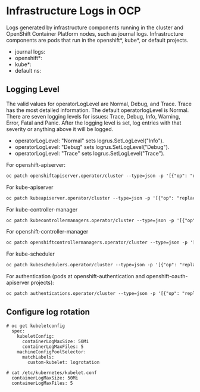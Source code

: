 # Infrastructure Logs in OCP

Logs generated by infrastructure components running in the cluster and OpenShift Container Platform nodes, such as journal logs. Infrastructure components are pods that run in the openshift*, kube*, or default projects.

- journal logs:
- openshift*:
- kube*:
- default ns:



## Logging Level
The valid values for operatorLogLevel are Normal, Debug, and Trace. Trace has the most detailed information. The default operatorlogLevel is Normal. There are seven logging levels for issues: Trace, Debug, Info, Warning, Error, Fatal and Panic. After the logging level is set, log entries with that severity or anything above it will be logged.
- operatorLogLevel: "Normal" sets logrus.SetLogLevel("Info").
- operatorLogLevel: "Debug" sets logrus.SetLogLevel("Debug").
- operatorLogLevel: "Trace" sets logrus.SetLogLevel("Trace").

For openshift-apiserver:
```diff
oc patch openshiftapiserver.operator/cluster --type=json -p '[{"op": "replace", "path": "/spec/logLevel", "value": "LOGLEVEL" }]'
```
For kube-apiserver
```diff
oc patch kubeapiserver.operator/cluster --type=json -p '[{"op": "replace", "path": "/spec/logLevel", "value": "LOGLEVEL" }]'
```
For kube-controller-manager
```diff
oc patch kubecontrollermanagers.operator/cluster --type=json -p '[{"op": "replace", "path": "/spec/logLevel", "value": "LOGLEVEL" }]'
```
For openshift-controller-manager
```diff
oc patch openshiftcontrollermanagers.operator/cluster --type=json -p '[{"op": "replace", "path": "/spec/logLevel", "value": "LOGLEVEL" }]'
```
For kube-scheduler
```diff
oc patch kubeschedulers.operator/cluster --type=json -p '[{"op": "replace", "path": "/spec/logLevel", "value": "LOGLEVEL" }]'
```
For authentication (pods at openshift-authentication and openshift-oauth-apiserver projects):
```diff
oc patch authentications.operator/cluster --type=json -p '[{"op": "replace", "path": "/spec/logLevel", "value": "LOGLEVEL" }]'
```

## Configure log rotation
```
# oc get kubeletconfig
  spec:
    kubeletConfig:
      containerLogMaxSize: 50Mi
      containerLogMaxFiles: 5              
    machineConfigPoolSelector:
      matchLabels:
        custom-kubelet: logrotation   
        
# cat /etc/kubernetes/kubelet.conf
  containerLogMaxSize: 50Mi
  containerLogMaxFiles: 5
```
